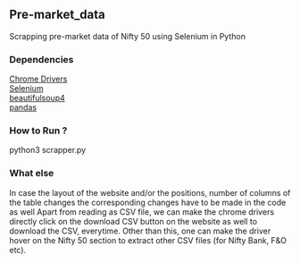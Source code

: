 ## Pre-market_data
Scrapping pre-market data of Nifty 50 using Selenium in Python

### Dependencies 
[Chrome Drivers](https://chromedriver.chromium.org/)  
[Selenium](https://pypi.org/project/selenium/)  
[beautifulsoup4](https://pypi.org/project/beautifulsoup4/)  
[pandas](https://pypi.org/project/pandas/)  

### How to Run ?
python3 scrapper.py

### What else 
In case the layout of the website and/or the positions, number of columns of the table changes the corresponding changes have to be 
made in the code as well
Apart from reading as CSV file, we can make the chrome drivers directly click on the download CSV button on the website as well to download the CSV, everytime.
Other than this, one can make the driver hover on the Nifty 50 section to extract other CSV files (for Nifty Bank, F&O etc).
